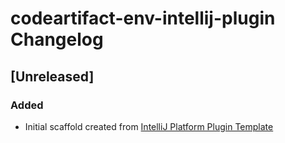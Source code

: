 <!-- Keep a Changelog guide -> https://keepachangelog.com -->

# codeartifact-env-intellij-plugin Changelog

## [Unreleased]
### Added
- Initial scaffold created from [IntelliJ Platform Plugin Template](https://github.com/JetBrains/intellij-platform-plugin-template)
